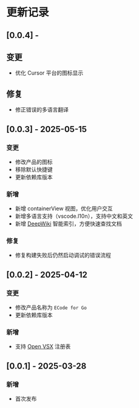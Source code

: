 # 更新记录

## [0.0.4] - 
## 变更
- 优化 Cursor 平台的图标显示

## 修复
- 修正错误的多语言翻译

## [0.0.3] - 2025-05-15
### 变更
- 修改产品的图标
- 移除默认快捷键
- 更新依赖库版本

### 新增
- 新增 containerView 视图，优化用户交互
- 新增多语言支持（vscode.l10n），支持中文和英文
- 新增 [DeepWiki](https://deepwiki.com) 智能索引，方便快速查找文档

### 修复
- 修复构建失败后仍然启动调试的错误流程

## [0.0.2] - 2025-04-12
### 变更
- 修改产品名称为 `ECode for Go`
- 更新依赖库版本

### 新增
- 支持 [Open VSX](https://open-vsx.org/) 注册表

## [0.0.1] - 2025-03-28
### 新增
- 首次发布
